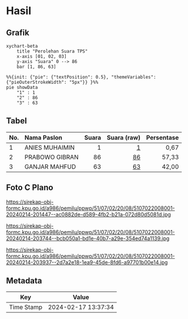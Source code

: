 # Hasil

## Grafik

```mermaid
xychart-beta
    title "Perolehan Suara TPS"
    x-axis [01, 02, 03]
    y-axis "Suara" 0 --> 86
    bar [1, 86, 63]
```

```mermaid
%%{init: {"pie": {"textPosition": 0.5}, "themeVariables": {"pieOuterStrokeWidth": "5px"}} }%%
pie showData
    "1" : 1
    "2" : 86
    "3" : 63
```

## Tabel

| No. | Nama Paslon    | Suara | Suara (raw) | Persentase |
|:--- |:-------------- | -----:| -----------:| ----------:|
| 1   | ANIES MUHAIMIN | 1     | [1][p-1]    | 0,67       |
| 2   | PRABOWO GIBRAN | 86    | [86][p-2]   | 57,33      |
| 3   | GANJAR MAHFUD  | 63    | [63][p-3]   | 42,00      |


[p-1]: https://github.com/gigit-pemilu/pemilu-2024-51-bali/blob/main/pilpres/hitung-suara/sub/51-bali/sub/07-karangasem/sub/02-sidemen/sub/2008-kertha-buana/sub/001-tps/sub/paslon-1.txt
[p-2]: https://github.com/gigit-pemilu/pemilu-2024-51-bali/blob/main/pilpres/hitung-suara/sub/51-bali/sub/07-karangasem/sub/02-sidemen/sub/2008-kertha-buana/sub/001-tps/sub/paslon-2.txt
[p-3]: https://github.com/gigit-pemilu/pemilu-2024-51-bali/blob/main/pilpres/hitung-suara/sub/51-bali/sub/07-karangasem/sub/02-sidemen/sub/2008-kertha-buana/sub/001-tps/sub/paslon-3.txt

## Foto C Plano

https://sirekap-obj-formc.kpu.go.id/a986/pemilu/ppwp/51/07/02/20/08/5107022008001-20240214-201447--ac0882de-d589-4fb2-b21a-072d80d5081d.jpg

https://sirekap-obj-formc.kpu.go.id/a986/pemilu/ppwp/51/07/02/20/08/5107022008001-20240214-203744--bcb050a1-bd1e-40b7-a29e-354ed74a1139.jpg

https://sirekap-obj-formc.kpu.go.id/a986/pemilu/ppwp/51/07/02/20/08/5107022008001-20240214-203937--2d7a2e18-1ea9-45de-8fd6-a97701b00e14.jpg


## Metadata

| Key        | Value               |
| ---------- | ------------------- |
| Time Stamp | 2024-02-17 13:37:34 |



